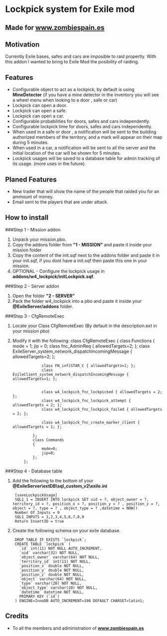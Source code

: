 # Lockpick system for Exile mod
## Made for www.zombiespain.es

## Motivation

Currently Exile bases, safes and cars are imposible to raid propertly. With this addon I wanted to bring to Exile Mod the posibility of raiding.

## Features
- Configurable object to act as a lockpick, by default is using **MineDetector** (if you have a mine detector in the inventory you will see a wheel menu when looking to a door , safe or car)
- Lockpick can open a door.
- Lockpick can open a safe.
- Lockpick can open a car.
- Configurable probabilities for doors, safes and cars independently.
- Configurable lockpick time for doors, safes and cars independently.
- When used in a safe or door , a notification will be sent to the building authorized members of the territory, and a mark will appear on their map during 5 minutes.
- When used in a car, a notification will be sent to all the server and the initial location of the car will be shown for 5 minutes.
- Lockpick usages will be saved to a database table for admin tracking of its usage. (more uses in the future).

## Planed Features
- New trader that will show the name of the people that raided you for an ammount of money.
- Email sent to the players that are under attack.

## How to install

###Step 1 - Mission addon
1. Unpack your mission.pbo.
2. Copy the addons folder from **"1 - MISSION"** and paste it inside your mission folder
3. Copy the content of the init.sqf next to the addons folder and paste it in your init.sqf, if you dont have a init.sqf then paste this one in your mission.
4. OPTIONAL - Configure the lockpick usage in **addons/w4_lockpick/initLockpick.sqf**.

###Step 2 - Server addon
1. Open the folder **"2 - SERVER"**
2. Pack the folder w4_lockpick into a pbo and paste it inside your **@ExileServer/addons** folder.

###Step 3 - CfgRemoteExec
1. Locate your Class CfgRemoteExec (By default in the description.ext in your mission pbo)
2. Modify it with the following:
			class CfgRemoteExec
			{
			    class Functions
			    {
			        mode = 1;
			        jip = 0;
			        class fnc_AdminReq { allowedTargets=2; };
			        class ExileServer_system_network_dispatchIncomingMessage { allowedTargets=2; };
			
			        class FN_infiSTAR_C { allowedTargets=1; };
			        class ExileClient_system_network_dispatchIncomingMessage { allowedTargets=1; };
			
			
			        class w4_lockpick_fnc_lockpicked { allowedTargets = 2; };
			        class w4_lockpick_fnc_lockpick_attempt { allowedTargets = 2; };
			        class w4_lockpick_fnc_lockpick_failed { allowedTargets = 2; };
			
			        class w4_lockpick_fnc_create_marker_client { allowedTargets = 1; };
			
			    };
			    class Commands
			    {
			        mode=0;
			        jip=0;
			    };
			};

###Step 4 - Database table
1. Add the following to the bottom of your **@ExileServer\extDB\sql_custom_v2\exile.ini**

		[saveLockpickUsage]
		SQL1_1 = INSERT INTO lockpick SET uid = ?, object_owner = ?, territory_id = ?, position_x = ?, position_y = ? , position_z = ?, object = ?, type = ? , object_type = ? ,datetime = NOW()
		Number Of Inputs = 9
		SQL1_INPUTS = 1,2,3,4,5,6,7,8,9
		Return InsertID = true
2. Create the following schema on your exile database.

		DROP TABLE IF EXISTS `lockpick`;
		CREATE TABLE `lockpick` (
		  `id` int(11) NOT NULL AUTO_INCREMENT,
		  `uid` varchar(32) NOT NULL,
		  `object_owner` varchar(64) NOT NULL,
		  `territory_id` int(11) NOT NULL,
		  `position_x` double NOT NULL,
		  `position_y` double NOT NULL,
		  `position_z` double NOT NULL,
		  `object` varchar(64) NOT NULL,
		  `type` varchar(20) NOT NULL,
		  `object_type` varchar(20) NOT NULL,
		  `datetime` datetime NOT NULL,
		  PRIMARY KEY (`id`)
		) ENGINE=InnoDB AUTO_INCREMENT=198 DEFAULT CHARSET=latin1;

## Credits
- To all the members and administration of **www.zombiespain.es**
